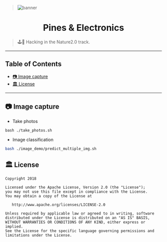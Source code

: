 > ![banner](https://www.odyssey.org/wp-content/uploads/2018/12/Nature2.0-logo-e1545922454827.png)
<h1 align="center">Pines & Electronics</h1>


> 🕹🚗 Hacking in the Nature2.0 track.


---
## Table of Contents

  - [📷 Image capture](#image-capture)
  - [🏛 License](#license)

---


## 📷 Image capture

 * Take photos
 ```
 bash ./take_photos.sh
 ``` 
 * Image classification
 ```bash
bash ./image_demo/predict_multiple_img.sh
```

## 🏛 License

```text
Copyright 2018 

Licensed under the Apache License, Version 2.0 (the "License");
you may not use this file except in compliance with the License.
You may obtain a copy of the License at

   http://www.apache.org/licenses/LICENSE-2.0

Unless required by applicable law or agreed to in writing, software
distributed under the License is distributed on an "AS IS" BASIS,
WITHOUT WARRANTIES OR CONDITIONS OF ANY KIND, either express or implied.
See the License for the specific language governing permissions and
limitations under the License.
```